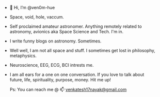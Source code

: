 -  👋 Hi, I’m @ven0m-hue
-  Space, void, hole, vaccum.
-  Self proclaimed amateur astronomer. Anything remotely related to astronomy, avionics aka Space Science and Tech. I'm in.
-  I write funny blogs on astronomy. Sometimes. 
-  Well well, I am not all space and stuff. I sometimes get lost in philosophy, metaphysics.
-  Neuroscience, EEG, ECG, BCI intrests me.
-  I am all ears for a one on one conversation. If you love to talk about future, life, spirituality, purpose, money. Hit me up!


   Ps: You can reach me @ 📫 venkatesh17nayak@gmail.com

<!---
ven0m-hue/ven0m-hue is a ✨ special ✨ repository because its `README.md` (this file) appears on your GitHub profile.
You can click the Preview link to take a look at your changes.
--->
